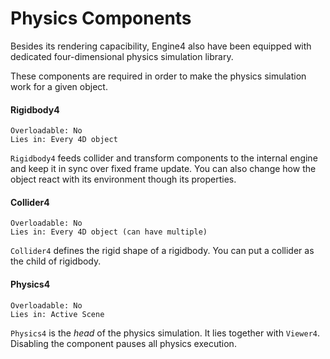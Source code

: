 # Physics Components

Besides its rendering capacibility, Engine4 also have been equipped with dedicated four-dimensional physics simulation library.

These components are required in order to make the physics simulation work for a given object.

#### Rigidbody4

```none
Overloadable: No
Lies in: Every 4D object
```

`Rigidbody4` feeds collider and transform components to the internal engine and keep it in sync over fixed frame update. You can also change how the object react with its environment though its properties.

#### Collider4

```none
Overloadable: No
Lies in: Every 4D object (can have multiple)
```

`Collider4` defines the rigid shape of a rigidbody. You can put a collider as the child of rigidbody.

#### Physics4

```none
Overloadable: No
Lies in: Active Scene
```

`Physics4` is the *head* of the physics simulation. It lies together with `Viewer4`. Disabling the component pauses all physics execution.

